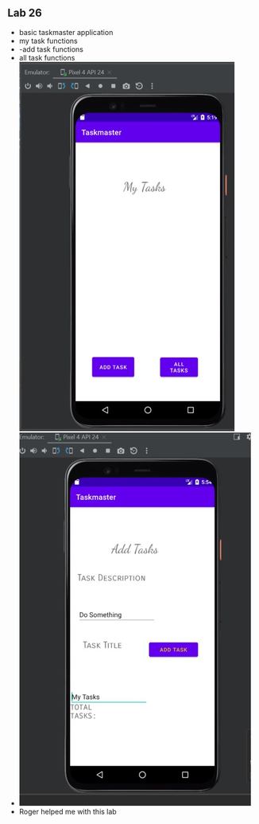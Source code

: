 ## Lab 26

- basic taskmaster application 
- my task functions
- -add task functions
- all task functions
![taskmasterpic1](/imgs/taskmasterpic1.jpg)
- ![addTasks](/imgs/addtasks.jpg)
- Roger helped me with this lab